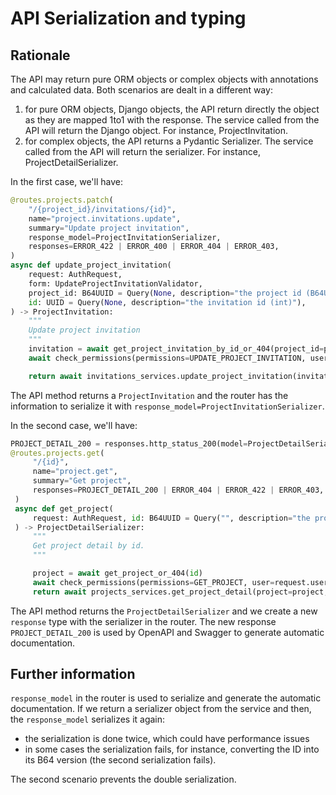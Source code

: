 # API Serialization and typing

## Rationale

The API may return pure ORM objects or complex objects with annotations and calculated data. Both scenarios are dealt in a different way:
1. for pure ORM objects, Django objects, the API return directly the object as they are mapped 1to1 with the response. The service called from the API will return the Django object. For instance, ProjectInvitation.
2. for complex objects, the API returns a Pydantic Serializer. The service called from the API will return the serializer. For instance, ProjectDetailSerializer.

In the first case, we'll have:
```python
@routes.projects.patch(
    "/{project_id}/invitations/{id}",
    name="project.invitations.update",
    summary="Update project invitation",
    response_model=ProjectInvitationSerializer,
    responses=ERROR_422 | ERROR_400 | ERROR_404 | ERROR_403,
)
async def update_project_invitation(
    request: AuthRequest,
    form: UpdateProjectInvitationValidator,
    project_id: B64UUID = Query(None, description="the project id (B64UUID)"),
    id: UUID = Query(None, description="the invitation id (int)"),
) -> ProjectInvitation:
    """
    Update project invitation
    """
    invitation = await get_project_invitation_by_id_or_404(project_id=project_id, id=id)
    await check_permissions(permissions=UPDATE_PROJECT_INVITATION, user=request.user, obj=invitation)

    return await invitations_services.update_project_invitation(invitation=invitation, role_slug=form.role_slug)
```

The API method returns a `ProjectInvitation` and the router has the information to serialize it with `response_model=ProjectInvitationSerializer`.

In the second case, we'll have:
```python
PROJECT_DETAIL_200 = responses.http_status_200(model=ProjectDetailSerializer)
@routes.projects.get(
     "/{id}",
     name="project.get",
     summary="Get project",
     responses=PROJECT_DETAIL_200 | ERROR_404 | ERROR_422 | ERROR_403,
 )
 async def get_project(
     request: AuthRequest, id: B64UUID = Query("", description="the project id (B64UUID)")
 ) -> ProjectDetailSerializer:
     """
     Get project detail by id.
     """

     project = await get_project_or_404(id)
     await check_permissions(permissions=GET_PROJECT, user=request.user, obj=project)
     return await projects_services.get_project_detail(project=project, user=request.user)
```

The API method returns the `ProjectDetailSerializer` and we create a new `response` type with the serializer in the router. The new response `PROJECT_DETAIL_200` is used by OpenAPI and Swagger to generate automatic documentation.


## Further information

`response_model` in the router is used to serialize and generate the automatic documentation. If we return a serializer object from the service and then, the `response_model` serializes it again:
- the serialization is done twice, which could have performance issues
- in some cases the serialization fails, for instance, converting the ID into its B64 version (the second serialization fails).

The second scenario prevents the double serialization.
